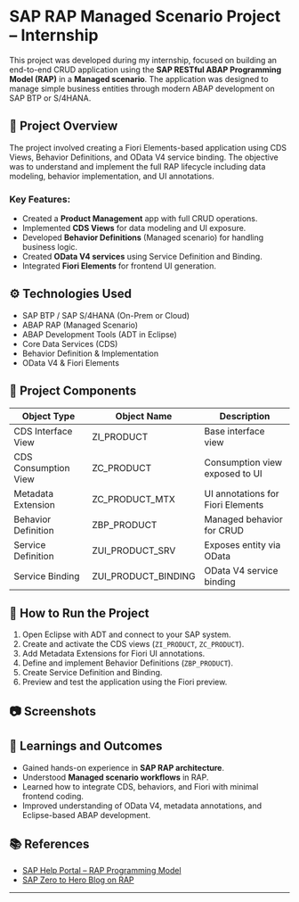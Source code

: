 # SAP RAP Managed Scenario Project – Internship

This project was developed during my internship, focused on building an end-to-end CRUD application using the **SAP RESTful ABAP Programming Model (RAP)** in a **Managed scenario**. The application was designed to manage simple business entities through modern ABAP development on SAP BTP or S/4HANA.

## 📌 Project Overview

The project involved creating a Fiori Elements-based application using CDS Views, Behavior Definitions, and OData V4 service binding. The objective was to understand and implement the full RAP lifecycle including data modeling, behavior implementation, and UI annotations.

### Key Features:
- Created a **Product Management** app with full CRUD operations.
- Implemented **CDS Views** for data modeling and UI exposure.
- Developed **Behavior Definitions** (Managed scenario) for handling business logic.
- Created **OData V4 services** using Service Definition and Binding.
- Integrated **Fiori Elements** for frontend UI generation.

## ⚙️ Technologies Used

- SAP BTP / SAP S/4HANA (On-Prem or Cloud)
- ABAP RAP (Managed Scenario)
- ABAP Development Tools (ADT in Eclipse)
- Core Data Services (CDS)
- Behavior Definition & Implementation
- OData V4 & Fiori Elements

## 📁 Project Components

| Object Type         | Object Name          | Description                            |
|---------------------|----------------------|----------------------------------------|
| CDS Interface View  | ZI_PRODUCT           | Base interface view                    |
| CDS Consumption View| ZC_PRODUCT           | Consumption view exposed to UI         |
| Metadata Extension  | ZC_PRODUCT_MTX       | UI annotations for Fiori Elements      |
| Behavior Definition | ZBP_PRODUCT          | Managed behavior for CRUD              |
| Service Definition  | ZUI_PRODUCT_SRV      | Exposes entity via OData               |
| Service Binding     | ZUI_PRODUCT_BINDING  | OData V4 service binding               |

## 🚀 How to Run the Project

1. Open Eclipse with ADT and connect to your SAP system.
2. Create and activate the CDS views (`ZI_PRODUCT`, `ZC_PRODUCT`).
3. Add Metadata Extensions for Fiori UI annotations.
4. Define and implement Behavior Definitions (`ZBP_PRODUCT`).
5. Create Service Definition and Binding.
6. Preview and test the application using the Fiori preview.

## 📷 Screenshots



## 🧠 Learnings and Outcomes

- Gained hands-on experience in **SAP RAP architecture**.
- Understood **Managed scenario workflows** in RAP.
- Learned how to integrate CDS, behaviors, and Fiori with minimal frontend coding.
- Improved understanding of OData V4, metadata annotations, and Eclipse-based ABAP development.

## 📚 References

- [SAP Help Portal – RAP Programming Model](https://help.sap.com)
- [SAP Zero to Hero Blog on RAP](https://sapzero2hero.com/2022/11/29/sap-rap-managed-scenario-simple-example/)

---

